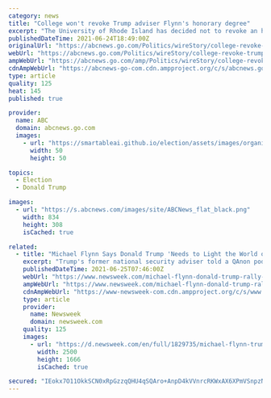 ```yaml
---
category: news
title: "College won't revoke Trump adviser Flynn's honorary degree"
excerpt: "The University of Rhode Island has decided not to revoke an honorary degree bestowed upon Michael Flynn, an alumnus who briefly served as President Donald Trump’s national security adviser"
publishedDateTime: 2021-06-24T18:49:00Z
originalUrl: "https://abcnews.go.com/Politics/wireStory/college-revoke-trump-adviser-flynns-honorary-degree-78471439"
webUrl: "https://abcnews.go.com/Politics/wireStory/college-revoke-trump-adviser-flynns-honorary-degree-78471439"
ampWebUrl: "https://abcnews.go.com/amp/Politics/wireStory/college-revoke-trump-adviser-flynns-honorary-degree-78471439"
cdnAmpWebUrl: "https://abcnews-go-com.cdn.ampproject.org/c/s/abcnews.go.com/amp/Politics/wireStory/college-revoke-trump-adviser-flynns-honorary-degree-78471439"
type: article
quality: 125
heat: 145
published: true

provider:
  name: ABC
  domain: abcnews.go.com
  images:
    - url: "https://smartableai.github.io/election/assets/images/organizations/abcnews.go.com-50x50.jpg"
      width: 50
      height: 50

topics:
  - Election
  - Donald Trump

images:
  - url: "https://s.abcnews.com/images/site/ABCNews_flat_black.png"
    width: 834
    height: 308
    isCached: true

related:
  - title: "Michael Flynn Says Donald Trump 'Needs to Light the World on Fire'"
    excerpt: "Trump's former national security adviser told a QAnon podcast that the media will continue to attack the former president to keep \"everybody off of the election fraud.\""
    publishedDateTime: 2021-06-25T07:46:00Z
    webUrl: "https://www.newsweek.com/michael-flynn-donald-trump-rally-support-qanon-conspiracy-theory-1604023"
    ampWebUrl: "https://www.newsweek.com/michael-flynn-donald-trump-rally-support-qanon-conspiracy-theory-1604023?amp=1"
    cdnAmpWebUrl: "https://www-newsweek-com.cdn.ampproject.org/c/s/www.newsweek.com/michael-flynn-donald-trump-rally-support-qanon-conspiracy-theory-1604023?amp=1"
    type: article
    provider:
      name: Newsweek
      domain: newsweek.com
    quality: 125
    images:
      - url: "https://d.newsweek.com/en/full/1829735/michael-flynn-trump-rallies.jpg"
        width: 2500
        height: 1666
        isCached: true

secured: "IEokx7O11OkkSCN0xRpGzzqQHU4qSQAro+AnpD4kVVnrcRKWxAX6XPmVSnpzNFGPys8ix3fELXmMNwcbQpK8Ky098XY1+hWThftDyFP0LID4mrZ8ueRzxMMKlDL1zi9t/oDg4kmHOBMbQEQ747rW+v5T1VRyhiYQQEZ0DjIt0V0qPGWM0A94pcdoZDLq+PETAxq+ACTnjsrvK1wLKtc+RWq1CUd1zXbZ52OTPjFdxCVA2gJXSDfykBjqisQd7NYWZDrXsMoowjVri3o6a5JvuMtOYDjIoqqxqONORknV4yXw1Aj2IDcjM9+m1LkJqrcc/UiBfHCMEqu8tOPCtQJYwWptvgCfHOEMraHEA0DP1pY=;SI/xigjb62SqW8Bqmnnf0A=="
---
```



